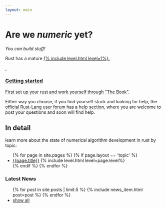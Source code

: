 ```yaml
---
layout: main
---
```


# Are we *numeric* yet?

*You can build stuff!*

<p>Rust has a mature <a href="{{site.baseurl}}/topics/compiler/"compiler</a>{% include level.html level=1%}.</p>

<p>&nbsp;</p>

### Getting started

First set up your rust and work yourself through ["The Book"](https://doc.rust-lang.org/book/).

Either way you choose, if you find yourself stuck and looking for help, the [official Rust-Lang user forum](https://users.rust-lang.org/) has a [help section](https://users.rust-lang.org/c/help), where you are welcome to post your questions and soon will find help.


## In detail

learn more about the state of numerical algorithm development in rust by topic:

<ul class="topic-list">
  {% for page in site.pages %}
    {% if page.layout == 'topic' %}
      <li><a href="{{page.url}}">{{page.title}}</a>  {% include level.html level=page.level%}</li>
    {% endif %}
  {% endfor %}
</ul>

<h3> Latest News <a href="{{site.baseurl}}/atom.xml" title="subscribe"><i class="fa fa-rss-square"></i></a></h3>

<ul class="related-news">
  {% for post in site.posts | limit:5 %}
    {% include news_item.html post=post %}
  {% endfor %}
  <li><a href='/news/'>show all</a></li>
</ul>
